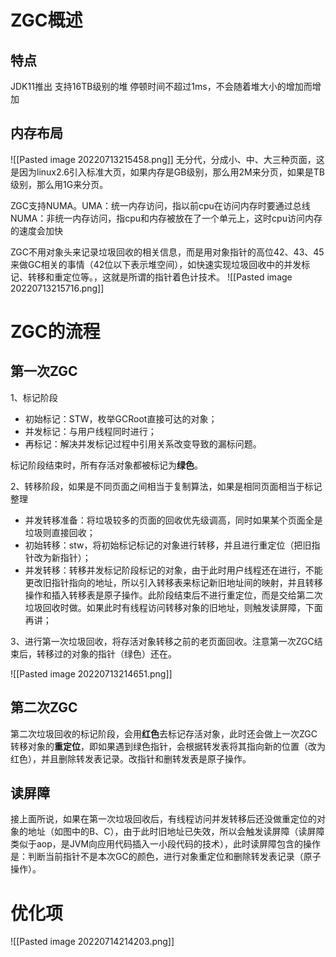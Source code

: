 # ZGC概述
## 特点
JDK11推出
支持16TB级别的堆
停顿时间不超过1ms，不会随着堆大小的增加而增加

## 内存布局
![[Pasted image 20220713215458.png]]
无分代，分成小、中、大三种页面，这是因为linux2.6引入标准大页，如果内存是GB级别，那么用2M来分页，如果是TB级别，那么用1G来分页。

ZGC支持NUMA。UMA：统一内存访问，指以前cpu在访问内存时要通过总线  
NUMA：非统一内存访问，指cpu和内存被放在了一个单元上，这时cpu访问内存的速度会加快  

ZGC不用对象头来记录垃圾回收的相关信息，而是用对象指针的高位42、43、45来做GC相关的事情（42位以下表示堆空间），如快速实现垃圾回收中的并发标记、转移和重定位等。，这就是所谓的指针着色计技术。
![[Pasted image 20220713215716.png]]


# ZGC的流程
## 第一次ZGC
1、标记阶段
- 初始标记：STW，枚举GCRoot直接可达的对象；
- 并发标记：与用户线程同时进行；
- 再标记：解决并发标记过程中引用关系改变导致的漏标问题。

标记阶段结束时，所有存活对象都被标记为**绿色**。

2、转移阶段，如果是不同页面之间相当于复制算法，如果是相同页面相当于标记整理
- 并发转移准备：将垃圾较多的页面的回收优先级调高，同时如果某个页面全是垃圾则直接回收；
- 初始转移：stw，将初始标记标记的对象进行转移，并且进行重定位（把旧指针改为新指针）；
- 并发转移：转移并发标记阶段标记的对象，由于此时用户线程还在进行，不能更改旧指针指向的地址，所以引入转移表来标记新旧地址间的映射，并且转移操作和插入转移表是原子操作。此阶段结束后不进行重定位，而是交给第二次垃圾回收时做。如果此时有线程访问转移对象的旧地址，则触发读屏障，下面再讲；

3、进行第一次垃圾回收，将存活对象转移之前的老页面回收。注意第一次ZGC结束后，转移过的对象的指针（绿色）还在。

![[Pasted image 20220713214651.png]]

## 第二次ZGC
第二次垃圾回收的标记阶段，会用**红色**去标记存活对象，此时还会做上一次ZGC转移对象的**重定位**，即如果遇到绿色指针，会根据转发表将其指向新的位置（改为红色），并且删除转发表记录。改指针和删转发表是原子操作。

## 读屏障
接上面所说，如果在第一次垃圾回收后，有线程访问并发转移后还没做重定位的对象的地址（如图中的B、C），由于此时旧地址已失效，所以会触发读屏障（读屏障类似于aop，是JVM向应用代码插入一小段代码的技术），此时读屏障包含的操作是：判断当前指针不是本次GC的颜色，进行对象重定位和删除转发表记录（原子操作）。

# 优化项
![[Pasted image 20220714214203.png]]